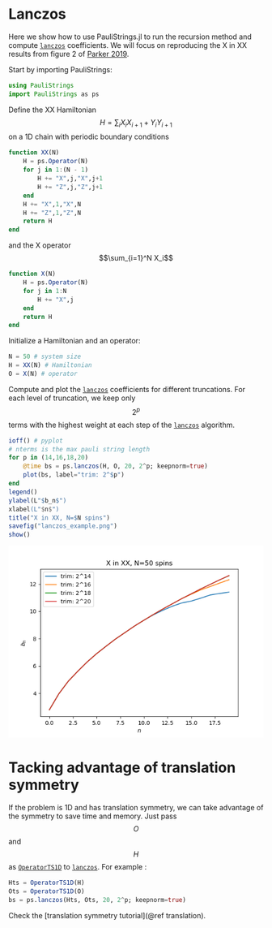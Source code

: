 # Lanczos


Here we show how to use PauliStrings.jl to run the recursion method and compute [`lanczos`](@ref) coefficients.
We will focus on reproducing the X in XX results from figure 2 of [Parker 2019](https://journals.aps.org/prx/abstract/10.1103/PhysRevX.9.041017).

Start by importing PauliStrings:
```julia
using PauliStrings
import PauliStrings as ps
```

Define the XX Hamiltonian $$H = \sum_i X_iX_{i+1}+Y_iY_{i+1}$$ on a 1D chain with periodic boundary conditions
```julia
function XX(N)
    H = ps.Operator(N)
    for j in 1:(N - 1)
        H += "X",j,"X",j+1
        H += "Z",j,"Z",j+1
    end
    H += "X",1,"X",N
    H += "Z",1,"Z",N
    return H
end
```
and the X operator $$\sum_{i=1}^N X_i$$
```julia
function X(N)
    H = ps.Operator(N)
    for j in 1:N
        H += "X",j
    end
    return H
end
```

Initialize a Hamiltonian and an operator:
```julia
N = 50 # system size
H = XX(N) # Hamiltonian
O = X(N) # operator
```

Compute and plot the [`lanczos`](@ref) coefficients for different truncations.
For each level of truncation, we keep only $$2^p$$ terms with the highest weight at each step of the [`lanczos`](@ref) algorithm.
```julia
ioff() # pyplot
# nterms is the max pauli string length
for p in (14,16,18,20)
    @time bs = ps.lanczos(H, O, 20, 2^p; keepnorm=true)
    plot(bs, label="trim: 2^$p")
end
legend()
ylabel(L"$b_n$")
xlabel(L"$n$")
title("X in XX, N=$N spins")
savefig("lanczos_example.png")
show()
```
![plot](./lanczos_example.png)


# Tacking advantage of translation symmetry
If the problem is 1D and has translation symmetry, we can take advantage of the symmetry to save time and memory. Just pass $$O$$ and $$H$$ as [`OperatorTS1D`](@ref) to  [`lanczos`](@ref). For example :
```julia
Hts = OperatorTS1D(H)
Ots = OperatorTS1D(O)
bs = ps.lanczos(Hts, Ots, 20, 2^p; keepnorm=true)
```
Check the [translation symmetry tutorial](@ref translation).
